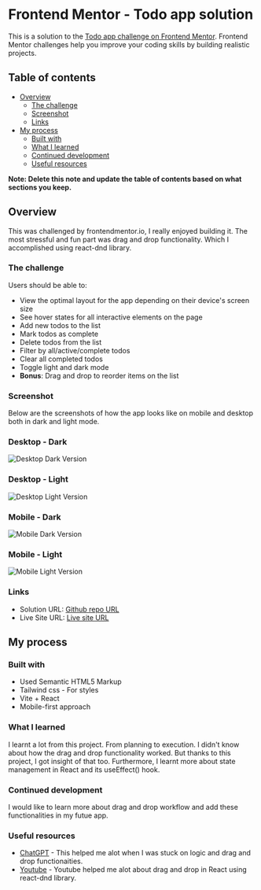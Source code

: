# Frontend Mentor - Todo app solution

This is a solution to the [Todo app challenge on Frontend Mentor](https://www.frontendmentor.io/challenges/todo-app-Su1_KokOW). Frontend Mentor challenges help you improve your coding skills by building realistic projects.

## Table of contents

- [Overview](#overview)
  - [The challenge](#the-challenge)
  - [Screenshot](#screenshot)
  - [Links](#links)
- [My process](#my-process)
  - [Built with](#built-with)
  - [What I learned](#what-i-learned)
  - [Continued development](#continued-development)
  - [Useful resources](#useful-resources)

**Note: Delete this note and update the table of contents based on what sections you keep.**

## Overview

This was challenged by frontendmentor.io, I really enjoyed building it. The most stressful and fun part was drag and drop functionality. Which I accomplished using react-dnd library.

### The challenge

Users should be able to:

- View the optimal layout for the app depending on their device's screen size
- See hover states for all interactive elements on the page
- Add new todos to the list
- Mark todos as complete
- Delete todos from the list
- Filter by all/active/complete todos
- Clear all completed todos
- Toggle light and dark mode
- **Bonus**: Drag and drop to reorder items on the list

### Screenshot

Below are the screenshots of how the app looks like on mobile and desktop both in dark and light mode.

### Desktop - Dark

![Desktop Dark Version](./public/screenshots/desktop-dark.png)

### Desktop - Light

![Desktop Light Version](./public/screenshots/desktop-light.png)

### Mobile - Dark

![Mobile Dark Version](./public/screenshots/mobile-dark.png)

### Mobile - Light

![Mobile Light Version](./public/screenshots/mobile-light.png)

### Links

- Solution URL: [Github repo URL](https://github.com/AbroShahzeb/todo-app)
- Live Site URL: [Live site URL](https://abroshahzeb.github.io/todo-app/)

## My process

### Built with

- Used Semantic HTML5 Markup
- Tailwind css - For styles
- Vite + React
- Mobile-first approach

### What I learned

I learnt a lot from this project. From planning to execution. I didn't know about how the drag and drop functionality worked. But thanks to this project, I got insight of that too. Furthermore, I learnt more about state management in React and its useEffect() hook.

### Continued development

I would like to learn more about drag and drop workflow and add these functionalities in my futue app.

### Useful resources

- [ChatGPT](chat.openai.com) - This helped me alot when I was stuck on logic and drag and drop functionaities.
- [Youtube](https://www.youtube.com) - Youtube helped me alot about drag and drop in React using react-dnd library.
